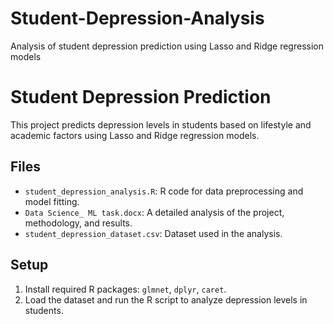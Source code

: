 # Student-Depression-Analysis
Analysis of student depression prediction using Lasso and Ridge regression models

# Student Depression Prediction

This project predicts depression levels in students based on lifestyle and academic factors using Lasso and Ridge regression models.

## Files
- `student_depression_analysis.R`: R code for data preprocessing and model fitting.
- `Data Science_ ML task.docx`: A detailed analysis of the project, methodology, and results.
- `student_depression_dataset.csv`: Dataset used in the analysis.

## Setup
1. Install required R packages: `glmnet`, `dplyr`, `caret`.
2. Load the dataset and run the R script to analyze depression levels in students.

